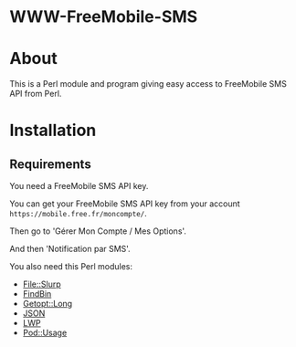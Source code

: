 WWW-FreeMobile-SMS
==================

# About

This is a Perl module and program giving easy access to FreeMobile SMS API from Perl.

# Installation

## Requirements

You need a FreeMobile SMS API key. 

You can get your FreeMobile SMS API key from your account `https://mobile.free.fr/moncompte/`.

Then go to 'Gérer Mon Compte / Mes Options'.

And then 'Notification par SMS'.

You also need this Perl modules:

  * [File::Slurp](https://metacpan.org/release/File-Slurp)
  * [FindBin](https://metacpan.org/pod/FindBin)
  * [Getopt::Long](https://metacpan.org/release/Getopt-Long)
  * [JSON](https://metacpan.org/release/JSON)
  * [LWP](https://metacpan.org/release/libwww-perl)
  * [Pod::Usage](https://metacpan.org/release/Pod-Usage)
